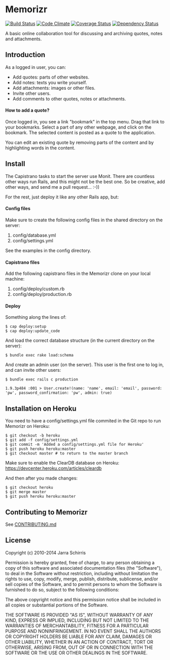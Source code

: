 # Memorizr

[![Build Status](https://travis-ci.org/suhrawardi/memorizr.png?branch=master)](https://travis-ci.org/suhrawardi/memorizr) [![Code Climate](https://codeclimate.com/github/suhrawardi/memorizr.png)](https://codeclimate.com/github/suhrawardi/memorizr) [![Coverage Status](https://coveralls.io/repos/suhrawardi/memorizr/badge.png)](https://coveralls.io/r/suhrawardi/memorizr) [![Dependency Status](https://gemnasium.com/suhrawardi/memorizr.png)](https://gemnasium.com/suhrawardi/memorizr)

A basic online collaboration tool for discussing and archiving quotes, notes and attachments.

## Introduction

As a logged in user, you can:

* Add quotes: parts of other websites.
* Add notes: texts you write yourself.
* Add attachments: images or other files.
* Invite other users.
* Add comments to other quotes, notes or attachments.

#### How to add a quote?

Once logged in, you see a link "bookmark" in the top menu. Drag that link to your bookmarks. Select a part of any other webpage, and click on the bookmark. The selected content is posted as a quote to the application.

You can edit an existing quote by removing parts of the content and by highlighting words in the content.

## Install

The Capistrano tasks to start the server use Monit. There are countless other ways run Rails, and this might not be the best one. So be creative, add other ways, and send me a pull request... :-))

For the rest, just deploy it like any other Rails app, but:

#### Config files

Make sure to create the following config files in the shared directory on the server:

  1. config/database.yml
  2. config/settings.yml

See the examples in the config directory.

#### Capistrano files

Add the following capistrano files in the Memorizr clone on your local machine:

  1. config/deploy/custom.rb
  2. config/deploy/production.rb

#### Deploy

Something along the lines of:

    $ cap deploy:setup
    $ cap deploy:update_code

And load the correct database structure (in the current directory on the server):

    $ bundle exec rake load:schema

And create an admin user (on the server). This user is the first one to log in, and can invite other users:

    $ bundle exec rails c production

    1.9.3p484 :001 > User.create!(name: 'name', email: 'email', password: 'pw', password_confirmation: 'pw', admin: true)

## Installation on Heroku

You need to have a config/settings.yml file commited in the Git repo to
run Memorizr on Heroku:

    $ git checkout -b heroku
    $ git add -f config/settings.yml
    $ git commit -m 'Added a config/settings.yml file for Heroku'
    $ git push heroku heroku:master
    $ git checkout master # to return to the master branch

Make sure to enable the ClearDB database on Heroku:
https://devcenter.heroku.com/articles/cleardb

And then after you made changes:

    $ git checkout heroku
    $ git merge master
    $ git push heroku heroku:master

## Contributing to Memorizr

See [CONTRIBUTING.md](https://github.com/suhrawardi/memorizr/blob/master/CONTRIBUTING.md)

## License

Copyright (c) 2010-2014 Jarra Schirris

Permission is hereby granted, free of charge, to any person obtaining
a copy of this software and associated documentation files (the
"Software"), to deal in the Software without restriction, including
without limitation the rights to use, copy, modify, merge, publish,
distribute, sublicense, and/or sell copies of the Software, and to
permit persons to whom the Software is furnished to do so, subject to
the following conditions:

The above copyright notice and this permission notice shall be
included in all copies or substantial portions of the Software.

THE SOFTWARE IS PROVIDED "AS IS", WITHOUT WARRANTY OF ANY KIND,
EXPRESS OR IMPLIED, INCLUDING BUT NOT LIMITED TO THE WARRANTIES OF
MERCHANTABILITY, FITNESS FOR A PARTICULAR PURPOSE AND
NONINFRINGEMENT. IN NO EVENT SHALL THE AUTHORS OR COPYRIGHT HOLDERS BE
LIABLE FOR ANY CLAIM, DAMAGES OR OTHER LIABILITY, WHETHER IN AN ACTION
OF CONTRACT, TORT OR OTHERWISE, ARISING FROM, OUT OF OR IN CONNECTION
WITH THE SOFTWARE OR THE USE OR OTHER DEALINGS IN THE SOFTWARE.
